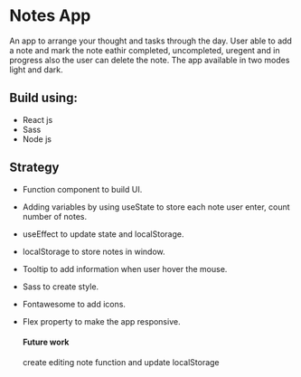 # Notes App
An app to arrange your thought and tasks through the day. User able to add a note and  mark the note eathir completed, uncompleted, uregent and in progress also the user can delete the note. The app available in two modes light and dark.

## Build using:
- React js
- Sass
- Node js

## Strategy
- Function component to build UI.
- Adding variables by using useState to store each note user enter, count number of notes.
- useEffect to update state and localStorage.
- localStorage to store notes in window.
- Tooltip to add information when user hover the mouse.
- Sass to create style.
- Fontawesome to add icons.
- Flex property to make the app responsive.


  #### Future work
  create editing note function and update localStorage
